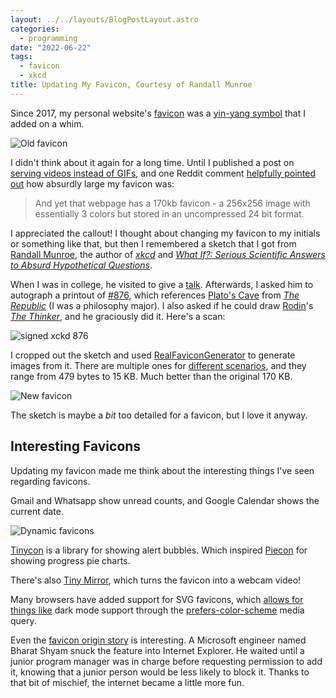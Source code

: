 ```yaml
---
layout: ../../layouts/BlogPostLayout.astro
categories:
  - programming
date: "2022-06-22"
tags:
  - favicon
  - xkcd
title: Updating My Favicon, Courtesy of Randall Munroe
---
```


Since 2017, my personal website's
[favicon](https://en.wikipedia.org/wiki/Favicon) was a [yin-yang
symbol](https://en.wikipedia.org/wiki/Yin_and_yang) that I added on a whim.

![Old favicon](https://i.imgur.com/sSvnSCK.jpg)

I didn't think about it again for a long time. Until I published a post on
[serving videos instead of
GIFs](https://www.islamvalley.com/blog/serve-videos-instead-of-gifs/), and one
Reddit comment [helpfully pointed
out](https://www.reddit.com/r/programming/comments/gl7ttl/serve_videos_instead_of_gifs/fqw7lap/)
how absurdly large my favicon was:

> And yet that webpage has a 170kb favicon - a 256x256 image with essentially 3
> colors but stored in an uncompressed 24 bit format.

I appreciated the callout! I thought about changing my favicon to my initials or
something like that, but then I remembered a sketch that I got from [Randall
Munroe](https://en.wikipedia.org/wiki/Randall_Munroe), the author of
[*xkcd*](https://xkcd.com/) and [*What If?: Serious Scientific Answers to Absurd
Hypothetical
Questions*](https://www.amazon.com/What-If-Scientific-Hypothetical-Questions/dp/0544272994?crid=FJWL4J94JJN5&keywords=randall+munroe&qid=1654983209&sprefix=randall+munroe%2Caps%2C75&sr=8-3&linkCode=ll1&tag=thdalo00-20&linkId=be65676d693ee4c0c09c8f09c58096fc&language=en_US&ref_=as_li_ss_tl).

When I was in college, he visited to give a
[talk](https://lectures.princeton.edu/lectures/2011/larry-gonick-randall-munroe).
Afterwards, I asked him to autograph a printout of
[#876](https://xkcd.com/876/), which references [Plato's
Cave](https://en.wikipedia.org/wiki/Allegory_of_the_cave) from [*The
Republic*](https://www.amazon.com/Republic-Plato-Allan-Bloom/dp/0465094082?crid=316HZB89FGE9H&keywords=republic+plato&qid=1654984868&sprefix=republic+plato%2Caps%2C76&sr=8-4&linkCode=ll1&tag=thdalo00-20&linkId=49c528f777b799c5c446689d491c84f4&language=en_US&ref_=as_li_ss_tl)
(I was a philosophy major). I also asked if he could draw
[Rodin](https://en.wikipedia.org/wiki/Auguste_Rodin)'s [*The
Thinker*](https://en.wikipedia.org/wiki/The_Thinker), and he graciously did it.
Here's a scan:

![signed xckd 876](https://i.imgur.com/uavmB98.jpg)

I cropped out the sketch and used
[RealFaviconGenerator](https://realfavicongenerator.net/) to generate images
from it. There are multiple ones for [different
scenarios](https://css-tricks.com/favicon-quiz/), and they range from 479 bytes
to 15 KB. Much better than the original 170 KB.

![New favicon](https://i.imgur.com/oQgvAuL.jpg)

The sketch is maybe a *bit* too detailed for a favicon, but I love it anyway.

## Interesting Favicons

Updating my favicon made me think about the interesting things I've seen
regarding favicons.

Gmail and Whatsapp show unread counts, and Google Calendar shows the current
date.

![Dynamic favicons](https://i.imgur.com/M8U0Iyz.jpg)

[Tinycon](https://github.com/tommoor/tinycon) is a library for showing alert
bubbles. Which inspired [Piecon](https://github.com/lipka/piecon) for showing
progress pie charts.

There's also [Tiny
Mirror](https://twitter.com/davywtf/status/1119783380734836737), which turns the
favicon into a webcam video!

Many browsers have added support for SVG favicons, which [allows for things
like](https://css-tricks.com/svg-favicons-and-all-the-fun-things-we-can-do-with-them/)
dark mode support through the
[prefers-color-scheme](https://developer.mozilla.org/en-US/docs/Web/CSS/@media/prefers-color-scheme)
media query.

Even the [favicon origin
story](https://thehistoryoftheweb.com/how-we-got-the-favicon/) is interesting. A
Microsoft engineer named Bharat Shyam snuck the feature into Internet Explorer.
He waited until a junior program manager was in charge before requesting
permission to add it, knowing that a junior person would be less likely to block
it. Thanks to that bit of mischief, the internet became a little more fun.

